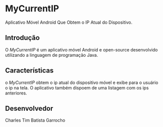 MyCurrentIP
===========
Aplicativo Móvel Android Que Obtem o IP Atual do Dispositivo.

## Introdução #
O _MyCurrentIP_ é um aplicativo móvel Android e open-source desenvolvido utilizando a linguagem de programação Java.

## Características #
o _MyCurrentIP_ obtem o ip atual do dispositivo móvel e exibe para o usuário o ip na tela. O aplicativo também dispoem de uma listagem com os ips anteriores.

## Desenvolvedor #
Charles Tim Batista Garrocho
